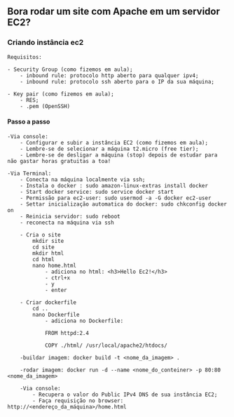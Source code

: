 ## Bora rodar um site com Apache em um servidor EC2?

### Criando instância ec2

    Requisitos:

    - Security Group (como fizemos em aula);
        - inbound rule: protocolo http aberto para qualquer ipv4;
        - inbound rule: protocolo ssh aberto para o IP da sua máquina;

    - Key pair (como fizemos em aula);
        - RES;
        - .pem (OpenSSH)

#### Passo a passo
    -Via console:
        - Configurar e subir a instância EC2 (como fizemos em aula);
        - Lembre-se de selecionar a máquina t2.micro (free tier);
        - Lembre-se de desligar a máquina (stop) depois de estudar para não gastar horas gratuitas a toa!

    -Via Terminal:
        - Conecta na máquina localmente via ssh;
        - Instala o docker : sudo amazon-linux-extras install docker
        - Start docker service: sudo service docker start
        - Permissão para ec2-user: sudo usermod -a -G docker ec2-user
        - Settar inicialização automatica do docker: sudo chkconfig docker on
        - Reinicia servidor: sudo reboot
        - reconecta na máquina via ssh

        - Cria o site
            mkdir site
            cd site
            mkdir html
            cd html
            nano home.html
                - adiciona no html: <h3>Hello Ec2!</h3>
                - ctrl+x
                - y
                - enter

        - Criar dockerfile
            cd ..
            nano Dockerfile
                - adiciona no Dockerfile:

                FROM httpd:2.4

                COPY ./html/ /usr/local/apache2/htdocs/

        -buildar imagem: docker build -t <nome_da_imagem> .

        -rodar imagem: docker run -d --name <nome_do_conteiner> -p 80:80 <nome_da_imagem>

        -Via console:
            - Recupera o valor do Public IPv4 DNS de sua instância EC2;
            - Faça requisição no browser: http://<endereço_da_máquina>/home.html